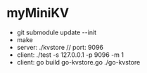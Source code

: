 # myMiniKV

+ git submodule update --init
+ make
+ server: ./kvstore     // port: 9096
+ client: ./test -s 127.0.0.1 -p 9096 -m 1
+ client: go build go-kvstore.go   ./go-kvstore 
